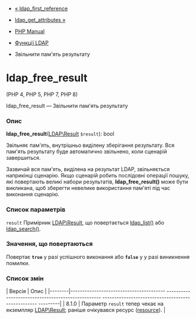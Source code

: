 - [« ldap_first_reference](function.ldap-first-reference.md)
- [ldap_get_attributes »](function.ldap-get-attributes.md)

- [PHP Manual](index.md)
- [Функції LDAP](ref.ldap.md)
- Звільнити пам'ять результату

# ldap_free_result

(PHP 4, PHP 5, PHP 7, PHP 8)

ldap_free_result — Звільнити пам'ять результату

### Опис

**ldap_free_result**([LDAP\Result](class.ldap-result.md) `$result`):
bool

Звільняє пам'ять, внутрішньо виділену зберігання результату. Вся
пам'ять результату буде автоматично звільнено, коли сценарій
завершиться.

Зазвичай вся пам'ять, виділена на результат LDAP, звільняється наприкінці
сценарію. Якщо сценарій робить послідовні операції
пошуку, які повертають великі набори результатів,
**ldap_free_result()** може бути викликана, щоб зберегти невелике
використання пам'яті під час виконання сценарію.

### Список параметрів

`result`
Примірник [LDAP\Result](class.ldap-result.md), що повертається
[ldap_list()](function.ldap-list.md) або
[ldap_search()](function.ldap-search.md).

### Значення, що повертаються

Повертає **`true`** у разі успішного виконання або **`false`** у
у разі виникнення помилки.

### Список змін

| Версія | Опис |
|--------|---------------------------------------- -------------------------------------------------- -------------------------------------------------- ---------|
| 8.1.0 | Параметр `result` тепер чекає на екземпляр [LDAP\Result](class.ldap-result.md); раніше очікувався ресурс ([resource](language.types.resource.md)). |
